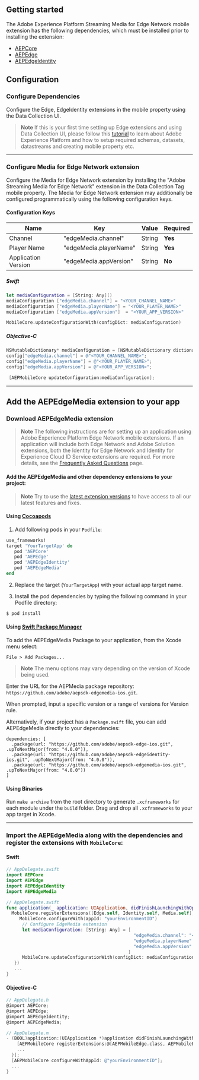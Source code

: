 ## Getting started

The Adobe Experience Platform Streaming Media for Edge Network mobile extension has the following dependencies, which must be installed prior to installing the extension:
- [AEPCore](https://github.com/adobe/aepsdk-core-ios)
- [AEPEdge](https://github.com/adobe/aepsdk-edge-ios)
- [AEPEdgeIdentity](https://github.com/adobe/aepsdk-edgeidentity-ios)

## Configuration

### Configure Dependencies
Configure the Edge, EdgeIdentity extensions in the mobile property using the Data Collection UI.

> **Note** 
> If this is your first time setting up Edge extensions and using Data Collection UI, please follow this [tutorial](https://github.com/adobe/aepsdk-edge-ios/tree/main/Documentation/Tutorials) to learn about Adobe Experience Platform and how to setup required schemas, datasets, datastreams and creating mobile property etc. 

----

### Configure Media for Edge Network extension
Configure the Media for Edge Network extension by installing the "Adobe Streaming Media for Edge Network" extension in the Data Collection Tag mobile property.
The Media for Edge Network extension may additionally be configured programmatically using the following configuration keys. 

#### Configuration Keys
| Name | Key | Value | Required |
| --- | --- | --- | --- |
| Channel | "edgeMedia.channel" | String | **Yes** |
| Player Name | "edgeMedia.playerName" | String | **Yes** |
| Application Version | "edgeMedia.appVersion" | String | **No** |

##### Swift 
```swift
let mediaConfiguration = [String: Any]()
mediaConfiguration ["edgeMedia.channel"] = "<YOUR_CHANNEL_NAME>"
mediaConfiguration ["edgeMedia.playerName"] = "<YOUR_PLAYER_NAME>"
mediaConfiguration ["edgeMedia.appVersion"]  = "<YOUR_APP_VERSION>"

MobileCore.updateConfigurationWith(configDict: mediaConfiguration)
 ```

##### Objective-C
```objectivec
NSMutableDictionary* mediaConfiguration = [NSMutableDictionary dictionary];
config["edgeMedia.channel"] = @"<YOUR_CHANNEL_NAME>";
config["edgeMedia.playerName"] = @"<YOUR_PLAYER_NAME>";
config["edgeMedia.appVersion"] = @"<YOUR_APP_VERSION>";

 [AEPMobileCore updateConfiguration:mediaConfiguration];
```
----

## Add the AEPEdgeMedia extension to your app

### Download AEPEdgeMedia extension

> **Note**
> The following instructions are for setting up an application using Adobe Experience Platform Edge Network mobile extensions. If an application will include both Edge Network and Adobe Solution extensions, both the Identity for Edge Network and Identity for Experience Cloud ID Service extensions are required. For more details, see the [Frequently Asked Questions](https://developer.adobe.com/client-sdks/documentation/identity-for-edge-network/faq/) page.

#### Add the AEPEdgeMedia and other dependency extensions to your project: 
> **Note** 
> Try to use the [latest extension versions](https://developer.adobe.com/client-sdks/documentation/current-sdk-versions/#ios--swift) to have access to all our latest features and fixes. 

#### Using [Cocoapods]("https://cocoapods.org/")

1. Add following pods in your `Podfile`:

  ```ruby
  use_frameworks!
  target 'YourTargetApp' do
     pod 'AEPCore'
     pod 'AEPEdge'
     pod 'AEPEdgeIdentity'
     pod 'AEPEdgeMedia'
  end
  ```

2. Replace the target (`YourTargetApp`) with your actual app target name.

3. Install the pod dependencies by typing the following command in your Podfile directory:
  ```bash
  $ pod install
  ```

#### Using [Swift Package Manager](https://github.com/apple/swift-package-manager)

To add the AEPEdgeMedia Package to your application, from the Xcode menu select:

`File > Add Packages...`

> **Note** 
>  The menu options may vary depending on the version of Xcode being used.

Enter the URL for the AEPMedia package repository: `https://github.com/adobe/aepsdk-edgemedia-ios.git`.

When prompted, input a specific version or a range of versions for Version rule.

Alternatively, if your project has a `Package.swift` file, you can add AEPEdgeMedia directly to your dependencies:

```
dependencies: [
  .package(url: "https://github.com/adobe/aepsdk-edge-ios.git", .upToNextMajor(from: "4.0.0")),
  .package(url: "https://github.com/adobe/aepsdk-edgeidentity-ios.git", .upToNextMajor(from: "4.0.0")),
  .package(url: "https://github.com/adobe/aepsdk-edgemedia-ios.git", .upToNextMajor(from: "4.0.0"))
]
```

#### Using Binaries

Run `make archive` from the root directory to generate `.xcframeworks` for each module under the `build` folder. Drag and drop all `.xcframeworks` to your app target in Xcode.

----

### Import the AEPEdgeMedia along with the dependencies and register the extensions with `MobileCore`:

#### Swift
  ```swift
  // AppDelegate.swift
  import AEPCore
  import AEPEdge
  import AEPEdgeIdentity
  import AEPEdgeMedia
  ```

  ```swift
  // AppDelegate.swift
  func application(_ application: UIApplication, didFinishLaunchingWithOptions launchOptions: [UIApplication.LaunchOptionsKey: Any]?) -> Bool {
    MobileCore.registerExtensions([Edge.self, Identity.self, Media.self], {
       MobileCore.configureWith(appId: "yourEnvironmentID")
        // Configure EdgeMedia extension
        let mediaConfiguration: [String: Any] = [
                                                  "edgeMedia.channel": "<YOUR_CHANNEL_NAME>", 
                                                  "edgeMedia.playerName": "<YOUR_PLAYER_NAME>", 
                                                  "edgeMedia.appVersion": "<YOUR_APP_VERSION>"
                                                ]
        MobileCore.updateConfigurationWith(configDict: mediaConfiguration)
     })
     ...
  }
  ```

#### Objective-C
  ```objectivec
  // AppDelegate.h
  @import AEPCore;
  @import AEPEdge;
  @import AEPEdgeIdentity;
  @import AEPEdgeMedia;
  ```

  ```objectivec
  // AppDelegate.m
  - (BOOL)application:(UIApplication *)application didFinishLaunchingWithOptions:(NSDictionary *)launchOptions {
      [AEPMobileCore registerExtensions:@[AEPMobileEdge.class, AEPMobileEdgeIdentity.class, AEPMobileEdgeMedia.class] completion:^{
      ...
    }];
    [AEPMobileCore configureWithAppId: @"yourEnvironmentID"];
    ...
  }
  ```
